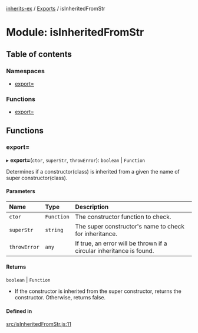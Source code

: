 [inherits-ex](../README.md) / [Exports](../modules.md) / isInheritedFromStr

# Module: isInheritedFromStr

## Table of contents

### Namespaces

- [export&#x3D;](isInheritedFromStr.export_.md)

### Functions

- [export&#x3D;](isInheritedFromStr.md#export&#x3D;)

## Functions

### export&#x3D;

▸ **export=**(`ctor`, `superStr`, `throwError`): `boolean` \| `Function`

Determines if a constructor(class) is inherited from a given the name of super constructor(class).

#### Parameters

| Name | Type | Description |
| :------ | :------ | :------ |
| `ctor` | `Function` | The constructor function to check. |
| `superStr` | `string` | The super constructor's name to check for inheritance. |
| `throwError` | `any` | If true, an error will be thrown if a circular inheritance is found. |

#### Returns

`boolean` \| `Function`

- If the constructor is inherited from the super constructor, returns the constructor.
  Otherwise, returns false.

#### Defined in

[src/isInheritedFromStr.js:11](https://github.com/snowyu/inherits-ex.js/blob/3460e26/src/isInheritedFromStr.js#L11)
